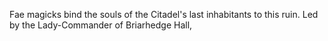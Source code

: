 Fae magicks bind the souls of the Citadel's last inhabitants to this ruin. Led by the Lady-Commander of Briarhedge Hall, 